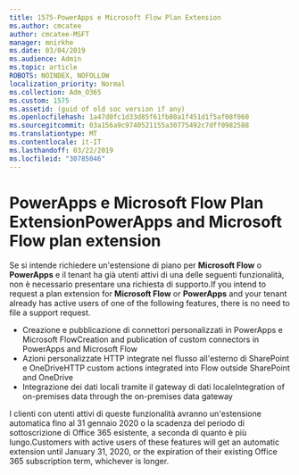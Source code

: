 ```yaml
---
title: 1575-PowerApps e Microsoft Flow Plan Extension
ms.author: cmcatee
author: cmcatee-MSFT
manager: mnirkhe
ms.date: 03/04/2019
ms.audience: Admin
ms.topic: article
ROBOTS: NOINDEX, NOFOLLOW
localization_priority: Normal
ms.collection: Adm_O365
ms.custom: 1575
ms.assetid: (guid of old soc version if any)
ms.openlocfilehash: 1a47d0fc1d33d85f61fb80a1f451d1f5af08f060
ms.sourcegitcommit: 03a156a9c9740521155a30775492c7dff0982588
ms.translationtype: MT
ms.contentlocale: it-IT
ms.lasthandoff: 03/22/2019
ms.locfileid: "30785046"
---
```

# <a name="powerapps-and-microsoft-flow-plan-extension"></a><span data-ttu-id="aa513-102">PowerApps e Microsoft Flow Plan Extension</span><span class="sxs-lookup"><span data-stu-id="aa513-102">PowerApps and Microsoft Flow plan extension</span></span>

<span data-ttu-id="aa513-103">Se si intende richiedere un'estensione di piano per **Microsoft Flow** o **PowerApps** e il tenant ha già utenti attivi di una delle seguenti funzionalità, non è necessario presentare una richiesta di supporto.</span><span class="sxs-lookup"><span data-stu-id="aa513-103">If you intend to request a plan extension for **Microsoft Flow** or **PowerApps** and your tenant already has active users of one of the following features, there is no need to file a support request.</span></span>

- <span data-ttu-id="aa513-104">Creazione e pubblicazione di connettori personalizzati in PowerApps e Microsoft Flow</span><span class="sxs-lookup"><span data-stu-id="aa513-104">Creation and publication of custom connectors in PowerApps and Microsoft Flow</span></span>
- <span data-ttu-id="aa513-105">Azioni personalizzate HTTP integrate nel flusso all'esterno di SharePoint e OneDrive</span><span class="sxs-lookup"><span data-stu-id="aa513-105">HTTP custom actions integrated into Flow outside SharePoint and OneDrive</span></span>
- <span data-ttu-id="aa513-106">Integrazione dei dati locali tramite il gateway di dati locale</span><span class="sxs-lookup"><span data-stu-id="aa513-106">Integration of on-premises data through the on-premises  data gateway</span></span>

<span data-ttu-id="aa513-107">I clienti con utenti attivi di queste funzionalità avranno un'estensione automatica fino al 31 gennaio 2020 o la scadenza del periodo di sottoscrizione di Office 365 esistente, a seconda di quanto è più lungo.</span><span class="sxs-lookup"><span data-stu-id="aa513-107">Customers with active users of these features will get an automatic extension until January 31, 2020, or the expiration of their existing Office 365 subscription term, whichever is longer.</span></span>